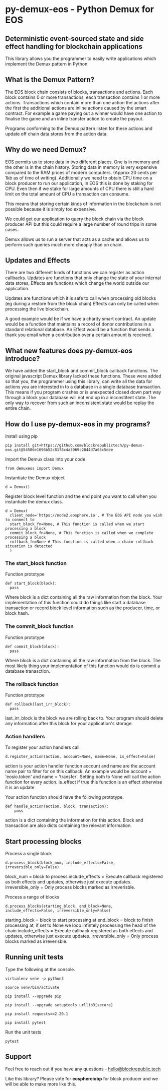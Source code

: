 # py-demux-eos - Python Demux for EOS
## Deterministic event-sourced state and side effect handling for blockchain applications

This library allows you the programmer to easily write applications which implement
the Demux pattern in Python

## What is the Demux Pattern?

The EOS block chain consists of blocks, transactions and actions. Each block
contains 0 or more transactions, each transaction contains 1 or more actions.
Transactions which contain more than one action the actions after the first
the additional actions are inline actions caused by the smart contract.
For example a game paying out a winner would have one action to finalise the
game and an inline transfer action to create the payout.

Programs conforming to the Demux pattern listen for these actions and update
off chain data stores from the action data.

## Why do we need Demux?

EOS permits us to store data in two different places. One is in memory and
the other is in the chain history. Storing data in memory is very expensive
compared to the RAM prices of modern computers. (Approx 20 cents per 1kb as
of time of writing). Additionally we need to obtain CPU time on a block
producer to run our application, in EOS this is done by staking for CPU.
Even then if we stake for large amounts of CPU there is still a hard limit on
the total amount of CPU a transaction can consume.

This means that storing certain kinds of information in the blockchain is not
possible because it is simply too expensive.

We could get our application to query the block chain via the block producer
API but this could require a large number of round trips in some cases.

Demux allows us to run a server that acts as a cache and allows us to perform
such queries much more cheaply than on chain.

## Updates and Effects

There are two different kinds of functions we can register as action callbacks.
Updates are functions that only change the state of your internal data stores,
Effects are functions which change the world outside our application.

Updates are functions which it is safe to call when processing old blocks (eg
during a restore from the block chain) Effects can only be called when processing
the live blockchain.

A good example would be if we have a charity smart contract. An update would
be a function that maintains a record of donor contributions in a standard
relational database. An Effect would be a function that sends a thank you email
when a contribution over a certain amount is received.

## What new features does py-demux-eos introduce?

We have added the start_block and commit_block callback functions. The original
javascript Demux library lacked these functions. These were added so that you,
the programmer using this library, can write all the data for actions you are
interested in to a database in a single database transaction. This means if you
program crashes or is unexpected closed down part way through a block your
database will not end up in a inconstitent state. The only way to recover from
such an inconsistent state would be replay the entire chain.

## How do I use py-demux-eos in my programs?

Install using pip

```
pip install git+https://github.com/blockrepublictech/py-demux-eos.git@54586e1696b52c81f8c4a3969c2844d7a65c5dee
```

Import the Demux class into your code
```
from demuxeos import Demux
```

Instantiate the Demux object
```
d = Demux()
```

Register block level function and the end point you want to call when you
instantiate the demux class.
```
d = Demux(
  client_node='https://node2.eosphere.io', # The EOS API node you wish to connect to
  start_block_fn=None, # This function is called when we start processing a block
  commit_block_fn=None, # This function is called when we complete processing a block
  rollback_fn=None # This function is called when a chain rollback situation is detected
  )
```

### The start_block function

Function prototype
```
def start_block(block):
  pass
```
Where block is a dict containing all the raw information from the block. Your
implementation of this function could do things like start a database transaction
or record block level information such as the producer, time, or block hash.  

### The commit_block function

Function prototype
```
def commit_block(block):
  pass
```
Where block is a dict containing all the raw information from the block. The
most likely thing your implementation of this function would do is commit
a database tranasction.

### The rollback function

Function prototype
```
def rollback(last_irr_block):
  pass
```
last_irr_block is the block we are rolling back to. Your program should delete
any information after this block for your application's storage.

### Action handlers

To register your action handlers call.

```
d.register_action(action, account=None, name=None, is_effect=False)
```

action is your action handler function
account and name are the account name pair to filter for on this callback. An
example would be account = 'eosio.token' and name = 'transfer'. Setting both
to None will call the action function for every action.
is_effect if true this function is an effect otherwise it is an update

Your action function should have the following prototype.

```
def handle_action(action, block, transaction):
    pass
```
action is a dict containing the information for this action. Block and
transaction are also dicts containing the relevant information.

## Start processing blocks

Process a single block
```
d.process_block(block_num, include_effects=False, irreversible_only=False)
```
block_num = block to process
include_effects = Execute callback registered as both effects and updates,
otherwise just execute updates.
irreversible_only = Only process blocks marked as irreverisble.

Process a range of blocks
```
d.process_blocks(starting_block, end_block=None, include_effects=False, irreversible_only=False)
```
starting_block = block to start processing at
end_block = block to finish processing at, if set to None we loop infintely
processing the head of the chain
include_effects = Execute callback registered as both effects and updates,
otherwise just execute updates.
irreversible_only = Only process blocks marked as irreverisble.


## Running unit tests

Type the following at the console.

```
virtualenv venv -p python3

source venv/bin/activate

pip install --upgrade pip

pip install --upgrade setuptools urllib3[secure]

pip install requests==2.20.1

pip install pytest
```

Run the unit tests
```
pytest
```

## Support

Feel free to reach out if you have any questions - hello@blockrepublic.tech

Like this library? Please vote for **eosphereiobp** for block producer and we will
be able to make more like this.
